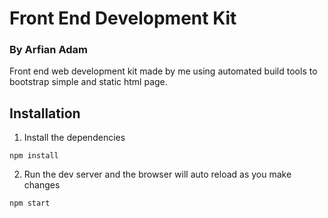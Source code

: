 # Front End Development Kit
### By Arfian Adam

Front end web development kit made by me using automated build tools to bootstrap simple and static html page.

## Installation
1. Install the dependencies

  ```shell
  npm install
  ```
2. Run the dev server and the browser will auto reload as you make changes

  ```shell
  npm start
  ```
